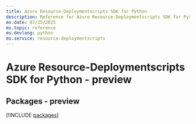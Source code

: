 ```yaml
---
title: Azure Resource-Deploymentscripts SDK for Python
description: Reference for Azure Resource-Deploymentscripts SDK for Python
ms.date: 07/25/2025
ms.topic: reference
ms.devlang: python
ms.service: resource-deploymentscripts
---
```

# Azure Resource-Deploymentscripts SDK for Python - preview
## Packages - preview
[!INCLUDE [packages](resource-deploymentscripts-index.md)]